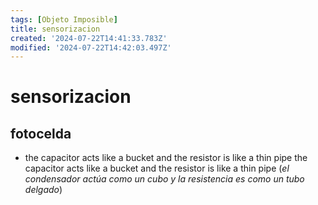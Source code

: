 ```yaml
---
tags: [Objeto Imposible]
title: sensorizacion
created: '2024-07-22T14:41:33.783Z'
modified: '2024-07-22T14:42:03.497Z'
---
```


# sensorizacion


## fotocelda

-  the capacitor acts like a bucket and the resistor is like a thin pipe the capacitor acts like a bucket and the resistor is like a thin pipe (_el condensador actúa como un cubo y la resistencia es como un tubo delgado_)
